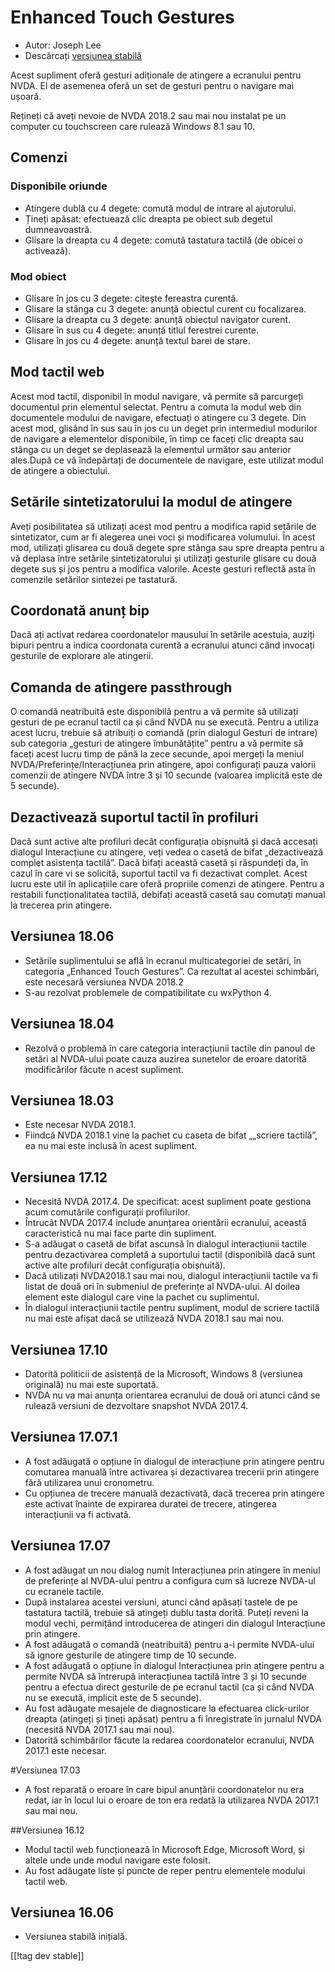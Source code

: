 # Enhanced Touch Gestures #

* Autor: Joseph Lee
* Descărcați [versiunea stabilă][1]

Acest supliment oferă gesturi adiționale de atingere a ecranului pentru
NVDA. El de asemenea oferă un set de gesturi pentru o navigare mai ușoară.

Rețineți că aveți nevoie de NVDA 2018.2 sau mai nou instalat pe un computer
cu touchscreen care rulează Windows 8.1 sau 10.

## Comenzi

### Disponibile oriunde

* Atingere dublă cu 4 degete: comută modul de intrare al ajutorului.
* Țineți apăsat: efectuează clic dreapta pe obiect sub degetul
  dumneavoastră.
* Glisare la dreapta cu 4 degete: comută tastatura tactilă (de obicei o
  activează).

### Mod obiect

* Glisare în jos cu 3 degete: citește fereastra curentă.
* Glisare la stânga cu 3 degete: anunță obiectul curent cu focalizarea.
* Glisare la dreapta cu 3 degete: anunță obiectul navigator curent.
* Glisare în sus cu 4 degete: anunță titlul ferestrei curente.
* Glisare în jos cu 4 degete: anunță textul barei de stare.

## Mod tactil web

Acest mod tactil, disponibil în modul navigare, vă permite să parcurgeți
documentul prin elementul selectat. Pentru a comuta la modul web din
documentele modului de navigare, efectuați o atingere cu 3 degete. Din acest
mod, glisând în sus sau în jos cu un deget prin intermediul modurilor de
navigare a elementelor disponibile, în timp ce faceți clic dreapta sau
stânga cu un deget se deplasează la elementul următor sau anterior ales.După
ce vă îndepărtați de documentele de navigare, este utilizat modul de
atingere a obiectului.

## Setările sintetizatorului la modul de atingere

Aveți posibilitatea să utilizați acest mod pentru a modifica rapid setările
de sintetizator, cum ar fi alegerea unei voci și modificarea volumului. În
acest mod, utilizați glisarea cu două degete spre stânga sau spre dreapta
pentru a vă deplasa între setările sintetizatorului și utilizați gesturile
glisare cu două degete sus și jos pentru a modifica valorile. Aceste gesturi
reflectă asta în comenzile setărilor sintezei pe tastatură.

## Coordonată anunț bip

Dacă ați activat redarea coordonatelor mausului în setările acestuia, auziți
bipuri pentru a indica coordonata curentă a ecranului atunci când invocați
gesturile de explorare ale atingerii.

## Comanda de atingere passthrough

O comandă neatribuită este disponibilă pentru a vă permite să utilizați
gesturi de pe ecranul tactil ca și când NVDA nu se execută. Pentru a utiliza
acest lucru, trebuie să atribuiți o comandă (prin dialogul Gesturi de
intrare) sub categoria „gesturi de atingere îmbunătățite” pentru a vă
permite să faceți acest lucru timp de până la zece secunde, apoi mergeți la
meniul NVDA/Preferințe/Interacțiunea prin atingere, apoi configurați pauza
valorii comenzii de atingere NVDA între 3 și 10 secunde (valoarea implicită
este de 5 secunde).

## Dezactivează suportul tactil în profiluri

Dacă sunt active alte profiluri decât configurația obișnuită și dacă
accesați dialogul Interacțiune cu atingere, veți vedea o casetă de bifat
„dezactivează complet asistența tactilă”. Dacă bifați această casetă și
răspundeți da, în cazul în care vi se solicită, suportul tactil va fi
dezactivat complet. Acest lucru este util în aplicațiile care oferă
propriile comenzi de atingere. Pentru a restabili funcționalitatea tactilă,
debifați această casetă sau comutați manual la trecerea prin atingere.

## Versiunea 18.06

* Setările suplimentului se află în ecranul multicategoriei de setări, în
  categoria „Enhanced Touch Gestures”. Ca rezultat al acestei schimbări,
  este necesară versiunea NVDA 2018.2
* S-au rezolvat problemele de compatibilitate cu wxPython 4.

## Versiunea 18.04

* Rezolvă o problemă în care categoria interacțiunii tactile din panoul de
  setări al NVDA-ului poate cauza auzirea sunetelor de eroare datorită
  modificărilor făcute n acest supliment.

## Versiunea 18.03

* Este necesar NVDA 2018.1.
* Fiindcă NVDA 2018.1 vine la pachet cu caseta de bifat „„scriere tactilă”,
  ea nu mai este inclusă în acest supliment.

## Versiunea 17.12

* Necesită NVDA 2017.4. De specificat: acest supliment poate gestiona acum
  comutările configurații profilurilor.
* Întrucât NVDA 2017.4 include anunțarea orientării ecranului, această
  caracteristică nu mai face parte din supliment.
* S-a adăugat o casetă de bifat ascunsă în dialogul interacțiunii tactile
  pentru dezactivarea completă a suportului tactil (disponibilă dacă sunt
  active alte profiluri decât configurația obișnuită).
* Dacă utilizați NVDA2018.1 sau mai nou, dialogul interacțiunii tactile va
  fi listat de două ori în submeniul de preferințe al NVDA-ului. Al doilea
  element este dialogul care vine la pachet cu suplimentul.
* În dialogul interacțiunii tactile pentru supliment, modul de scriere
  tactilă nu mai este afișat dacă se utilizează NVDA 2018.1 sau mai nou.

## Versiunea 17.10

* Datorită politicii de asistență de la Microsoft, Windows 8 (versiunea
  originală) nu mai este suportată.
* NVDA nu va mai anunța orientarea ecranului de două ori atunci când se
  rulează versiuni de dezvoltare snapshot NVDA 2017.4.

## Versiunea 17.07.1

* A fost adăugată o opțiune în dialogul de interacțiune prin atingere pentru
  comutarea manuală între activarea și dezactivarea trecerii prin atingere
  fără utilizarea unui cronometru.
* Cu opțiunea de trecere manuală dezactivată, dacă trecerea prin atingere
  este activat înainte de expirarea duratei de trecere, atingerea
  interacțiunii va fi activată.

## Versiunea 17.07

* A fost adăugat un nou dialog numit Interacțiunea prin atingere în meniul
  de preferințe al NVDA-ului pentru a configura cum să lucreze NVDA-ul cu
  ecranele tactile.
* După instalarea acestei versiuni, atunci când apăsați tastele de pe
  tastatura tactilă, trebuie să atingeți dublu tasta dorită. Puteți reveni
  la modul vechi, permițând introducerea de atingeri din dialogul
  Interacțiune prin atingere.
* A fost adăugată o comandă (neatribuită) pentru a-i permite NVDA-ului să
  ignore gesturile de atingere timp de 10 secunde.
* A fost adăugată o opțiune în dialogul Interacțiunea prin atingere pentru a
  permite NVDA să întrerupă interacțiunea tactilă între 3 și 10 secunde
  pentru a efectua direct gesturile de pe ecranul tactil (ca și când NVDA nu
  se execută, implicit este de 5 secunde).
* Au fost adăugate mesajele de diagnosticare la efectuarea click-urilor
  dreapta (atingeți și țineți apăsat) pentru a fi înregistrate în jurnalul
  NVDA (necesită NVDA 2017.1 sau mai nou).
* Datorită schimbărilor făcute la redarea coordonatelor ecranului, NVDA
  2017.1 este necesar.

#Versiunea 17.03

* A fost reparată o eroare în care bipul anunțării coordonatelor nu era
  redat, iar în locul lui o eroare de ton era redată la utilizarea NVDA
  2017.1 sau mai nou.

##Versiunea 16.12

* Modul tactil web funcționează în Microsoft Edge, Microsoft Word, și altele
  unde unde modul navigare este folosit.
* Au fost adăugate liste și puncte de reper pentru elementele modului tactil
  web.

## Versiunea 16.06

* Versiunea stabilă inițială.

[[!tag dev stable]]

[1]: https://addons.nvda-project.org/files/get.php?file=ets
